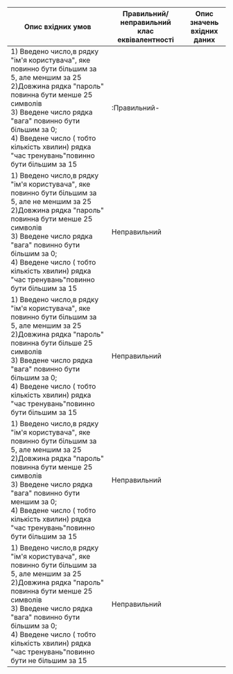 |Опис вхідних умов|	Правильний/неправильний клас еквівалентності|Опис значень вхідних даних|
|-----------------|---------------------------------------------|--------------------------|
|1) Введено число,в рядку "ім'я користувача", яке повинно бути більшим за 5, але меншим за 25 <br>2)Довжина рядка "пароль" повинна бути менше 25 символів <br>3) Введене число рядка "вага" повинно бути більшим за 0; <br>4) Введене число ( тобто кількість хвилин) рядка "час тренувань"повинно бути більшим за 15|:Правильний-||
|1) Введено число,в рядку "ім'я користувача", яке повинно бути більшим за 5, але не меншим за 25 <br>2)Довжина рядка "пароль" повинна бути менше 25 символів <br>3) Введене число рядка "вага" повинно бути більшим за 0; <br>4) Введене число ( тобто кількість хвилин) рядка "час тренувань"повинно бути більшим за 15|Неправильний||
|1) Введено число,в рядку "ім'я користувача", яке повинно бути більшим за 5, але меншим за 25 <br>2)Довжина рядка "пароль" повинна бути більше 25 символів <br>3) Введене число рядка "вага" повинно бути більшим за 0; <br>4) Введене число ( тобто кількість хвилин) рядка "час тренувань"повинно бути більшим за 15|Неправильний||
|1) Введено число,в рядку "ім'я користувача", яке повинно бути більшим за 5, але меншим за 25 <br>2)Довжина рядка "пароль" повинна бути менше 25 символів <br>3) Введене число рядка "вага" повинно бути меншим за 0; <br>4) Введене число ( тобто кількість хвилин) рядка "час тренувань"повинно бути більшим за 15|Неправильний||
|1) Введено число,в рядку "ім'я користувача", яке повинно бути більшим за 5, але меншим за 25 <br>2)Довжина рядка "пароль" повинна бути менше 25 символів <br>3) Введене число рядка "вага" повинно бути більшим за 0; <br>4) Введене число ( тобто кількість хвилин) рядка "час тренувань"повинно бути не більшим за 15|Неправильний||
